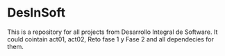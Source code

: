 # DesInSoft
This is a repository for all projects from Desarrollo Integral de Software. It could cointain act01, act02, Reto fase 1 y Fase 2 and all dependecies for them. 
